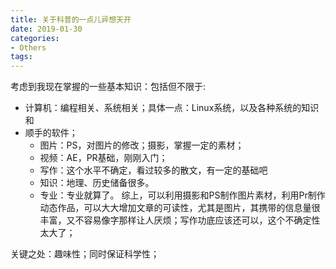 ```yaml
---
title: 关于科普的一点儿异想天开
date: 2019-01-30
categories:
- Others
tags:
---
```

考虑到我现在掌握的一些基本知识：包括但不限于:  
- 计算机：编程相关、系统相关；具体一点：Linux系统，以及各种系统的知识和
- 顺手的软件；
    - 图片：PS，对图片的修改；摄影，掌握一定的素材；
    - 视频：AE，PR基础，刚刚入门；
    - 写作：这个水平不确定，看过较多的散文，有一定的基础吧
    - 知识：地理、历史储备很多。
    - 专业：专业就算了。
综上，可以利用摄影和PS制作图片素材，利用Pr制作动态作品，可以大大增加文章的可读性，尤其是图片，其携带的信息量很丰富，又不容易像字那样让人厌烦；写作功底应该还可以，这个不确定性太大了；

关键之处：趣味性；同时保证科学性；

